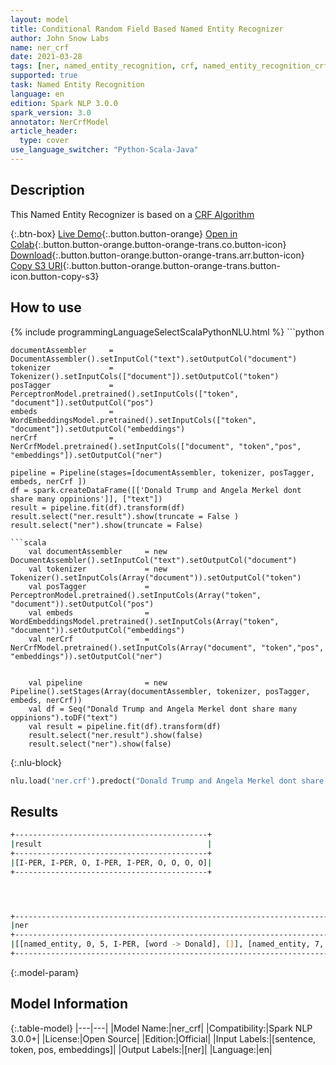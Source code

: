 ```yaml
---
layout: model
title: Conditional Random Field Based Named Entity Recognizer
author: John Snow Labs
name: ner_crf
date: 2021-03-28
tags: [ner, named_entity_recognition, crf, named_entity_recognition_crf, ner_crf, en, open_source]
supported: true
task: Named Entity Recognition
language: en
edition: Spark NLP 3.0.0
spark_version: 3.0
annotator: NerCrfModel
article_header:
  type: cover
use_language_switcher: "Python-Scala-Java"
---
```


## Description

This Named Entity Recognizer is based on a [CRF Algorithm](https://en.wikipedia.org/wiki/Conditional_random_field)

{:.btn-box}
[Live Demo](https://demo.johnsnowlabs.com/public/NER_DA/){:.button.button-orange}
[Open in Colab](https://colab.research.google.com/github/JohnSnowLabs/spark-nlp-workshop/blob/master/tutorials/streamlit_notebooks/NER.ipynb){:.button.button-orange.button-orange-trans.co.button-icon}
[Download](https://s3.amazonaws.com/auxdata.johnsnowlabs.com/public/models/ner_crf_en_3.0.0_3.0_1616965829076.zip){:.button.button-orange.button-orange-trans.arr.button-icon}
[Copy S3 URI](s3://auxdata.johnsnowlabs.com/public/models/ner_crf_en_3.0.0_3.0_1616965829076.zip){:.button.button-orange.button-orange-trans.button-icon.button-copy-s3}

## How to use



<div class="tabs-box" markdown="1">
{% include programmingLanguageSelectScalaPythonNLU.html %}
```python


    documentAssembler     = DocumentAssembler().setInputCol("text").setOutputCol("document")
    tokenizer             = Tokenizer().setInputCols(["document"]).setOutputCol("token")
    posTagger             = PerceptronModel.pretrained().setInputCols(["token", "document"]).setOutputCol("pos")
    embeds                = WordEmbeddingsModel.pretrained().setInputCols(["token", "document"]).setOutputCol("embeddings")
    nerCrf                = NerCrfModel.pretrained().setInputCols(["document", "token","pos", "embeddings"]).setOutputCol("ner")

    pipeline = Pipeline(stages=[documentAssembler, tokenizer, posTagger, embeds, nerCrf ])
    df = spark.createDataFrame([['Donald Trump and Angela Merkel dont share many oppinions']], ["text"])
    result = pipeline.fit(df).transform(df)
    result.select("ner.result").show(truncate = False )
    result.select("ner").show(truncate = False)

```
```scala
    val documentAssembler     = new DocumentAssembler().setInputCol("text").setOutputCol("document")
    val tokenizer             = new Tokenizer().setInputCols(Array("document")).setOutputCol("token")
    val posTagger             = PerceptronModel.pretrained().setInputCols(Array("token", "document")).setOutputCol("pos")
    val embeds                = WordEmbeddingsModel.pretrained().setInputCols(Array("token", "document")).setOutputCol("embeddings")
    val nerCrf                = NerCrfModel.pretrained().setInputCols(Array("document", "token","pos", "embeddings")).setOutputCol("ner")


    val pipeline              = new Pipeline().setStages(Array(documentAssembler, tokenizer, posTagger, embeds, nerCrf))
    val df = Seq("Donald Trump and Angela Merkel dont share many oppinions").toDF("text")
    val result = pipeline.fit(df).transform(df)
    result.select("ner.result").show(false)
    result.select("ner").show(false)

```

{:.nlu-block}
```python
nlu.load('ner.crf').predoct("Donald Trump and Angela Merkel dont share many oppinions")
```
</div>

## Results

```bash
+-------------------------------------------+
|result                                     |
+-------------------------------------------+
|[I-PER, I-PER, O, I-PER, I-PER, O, O, O, O]|
+-------------------------------------------+




+----------------------------------------------------------------------------------------------------------------------------------------------------------------------------------------------------------------------------------------------------------------------------------------------------------------------------------------------------------------------------------------------------------------------------------------------------------------+
|ner                                                                                                                                                                                                                                                                                                                                                                                                                                                             |
+----------------------------------------------------------------------------------------------------------------------------------------------------------------------------------------------------------------------------------------------------------------------------------------------------------------------------------------------------------------------------------------------------------------------------------------------------------------+
|[[named_entity, 0, 5, I-PER, [word -> Donald], []], [named_entity, 7, 11, I-PER, [word -> Trump], []], [named_entity, 13, 15, O, [word -> and], []], [named_entity, 17, 22, I-PER, [word -> Angela], []], [named_entity, 24, 29, I-PER, [word -> Merkel], []], [named_entity, 31, 34, O, [word -> dont], []], [named_entity, 36, 40, O, [word -> share], []], [named_entity, 42, 45, O, [word -> many], []], [named_entity, 47, 55, O, [word -> oppinions], []]]|
+----------------------------------------------------------------------------------------------------------------------------------------------------------------------------------------------------------------------------------------------------------------------------------------------------------------------------------------------------------------------------------------------------------------------------------------------------------------+


```

{:.model-param}
## Model Information

{:.table-model}
|---|---|
|Model Name:|ner_crf|
|Compatibility:|Spark NLP 3.0.0+|
|License:|Open Source|
|Edition:|Official|
|Input Labels:|[sentence, token, pos, embeddings]|
|Output Labels:|[ner]|
|Language:|en|